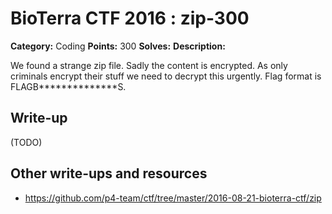 # BioTerra CTF 2016 : zip-300

**Category:** Coding
**Points:** 300
**Solves:** 
**Description:**

We found a strange zip file. Sadly the content is encrypted. As only criminals encrypt their stuff we need to decrypt this urgently. Flag format is FLAGB**************S.

## Write-up

(TODO)

## Other write-ups and resources

* https://github.com/p4-team/ctf/tree/master/2016-08-21-bioterra-ctf/zip
